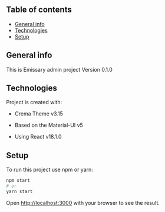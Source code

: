 ## Table of contents
* [General info](#general-info)
* [Technologies](#technologies)
* [Setup](#setup)

## General info
This is Emissary admin project Version 0.1.0
	
## Technologies
Project is created with:

* Crema Theme v3.15

* Based on the Material-UI v5

* Using React v18.1.0
	
## Setup
To run this project use npm or yarn:

```bash
npm start
# or
yarn start
```

Open [http://localhost:3000](http://localhost:3000) with your browser to see the result.
